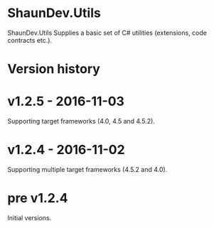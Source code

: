 # ShaunDev.Utils

ShaunDev.Utils Supplies a basic set of C# utilities (extensions, code contracts etc.).


# Version history

v1.2.5 - 2016-11-03
===================
Supporting target frameworks (4.0, 4.5 and 4.5.2).

v1.2.4 - 2016-11-02
===================
Supporting multiple target frameworks (4.5.2 and 4.0).

pre v1.2.4
==========
Initial versions.
